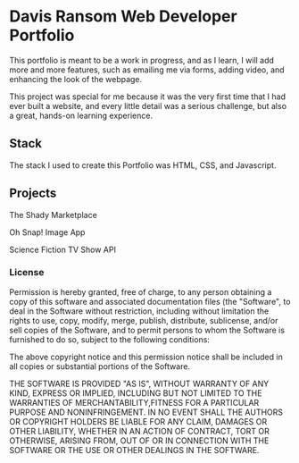 # Davis Ransom Web Developer Portfolio 

This portfolio is meant to be a work in progress, and as I learn, I will add more and more features, such as emailing me via forms, adding video, and enhancing the look of the webpage.

This project was special for me because it was the very first time that I had ever built a website, and every little detail was a serious challenge, but also a great, hands-on learning experience.

## Stack

The stack I used to create this Portfolio was HTML, CSS, and Javascript.

## Projects

The Shady Marketplace

Oh Snap! Image App

Science Fiction TV Show API 

### License
Permission is hereby granted, free of charge, to any person obtaining a copy of this software and associated documentation files (the "Software", to deal in the Software without restriction, including without limitation the rights to use, copy, modify, merge, publish, distribute, sublicense, and/or sell copies of the Software, and to permit persons to whom the Software is furnished to do so, subject to the following conditions:

The above copyright notice and this permission notice shall be included in all copies or substantial portions of the Software.

THE SOFTWARE IS PROVIDED "AS IS", WITHOUT WARRANTY OF ANY KIND, EXPRESS OR IMPLIED, INCLUDING BUT NOT LIMITED TO THE WARRANTIES OF MERCHANTABILITY,FITNESS FOR A PARTICULAR PURPOSE AND NONINFRINGEMENT. IN NO EVENT SHALL THE AUTHORS OR COPYRIGHT HOLDERS BE LIABLE FOR ANY CLAIM, DAMAGES OR OTHER LIABILITY, WHETHER IN AN ACTION OF CONTRACT, TORT OR OTHERWISE, ARISING FROM, OUT OF OR IN CONNECTION WITH THE SOFTWARE OR THE USE OR OTHER DEALINGS IN THE SOFTWARE.